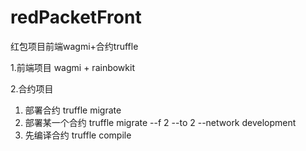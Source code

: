 # redPacketFront

红包项目前端wagmi+合约truffle

1.前端项目 wagmi + rainbowkit

2.合约项目


1. 部署合约 truffle migrate
2. 部署某一个合约 truffle migrate --f 2 --to 2 --network development
3. 先编译合约 truffle compile
